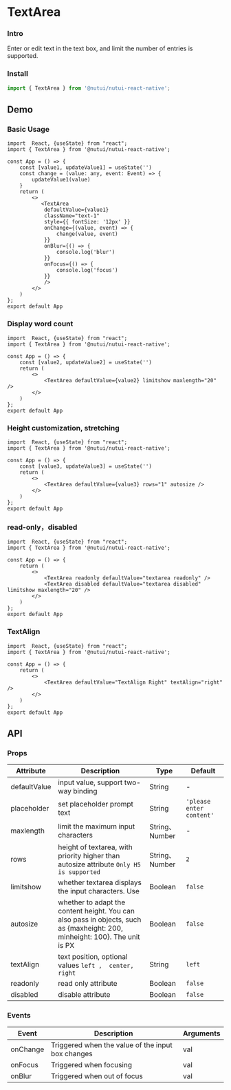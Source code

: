 # TextArea

### Intro

Enter or edit text in the text box, and limit the number of entries is supported.

### Install

```javascript
import { TextArea } from '@nutui/nutui-react-native';

```

## Demo

### Basic Usage

```SnackPlayer
import  React, {useState} from "react";
import { TextArea } from '@nutui/nutui-react-native';

const App = () => {
    const [value1, updateValue1] = useState('')
    const change = (value: any, event: Event) => {
        updateValue1(value)
    }
    return (
        <>
           <TextArea
            defaultValue={value1}
            className="text-1"
            style={{ fontSize: '12px' }}
            onChange={(value, event) => {
                change(value, event)
            }}
            onBlur={() => {
                console.log('blur')
            }}
            onFocus={() => {
                console.log('focus')
            }}
            />
        </>
    )
};
export default App
```


### Display word count

```SnackPlayer
import  React, {useState} from "react";
import { TextArea } from '@nutui/nutui-react-native';

const App = () => {
    const [value2, updateValue2] = useState('')
    return (
        <>
            <TextArea defaultValue={value2} limitshow maxlength="20" />
        </>
    )
};
export default App
```

### Height customization, stretching

```SnackPlayer
import  React, {useState} from "react";
import { TextArea } from '@nutui/nutui-react-native';

const App = () => {
    const [value3, updateValue3] = useState('')
    return (
        <>
            <TextArea defaultValue={value3} rows="1" autosize />
        </>
    )
};
export default App
```

### read-only，disabled

```SnackPlayer
import  React, {useState} from "react";
import { TextArea } from '@nutui/nutui-react-native';

const App = () => {
    return (
        <>
            <TextArea readonly defaultValue="textarea readonly" />
            <TextArea disabled defaultValue="textarea disabled" limitshow maxlength="20" />
        </>
    )
};
export default App
```

### TextAlign

```SnackPlayer
import  React, {useState} from "react";
import { TextArea } from '@nutui/nutui-react-native';

const App = () => {
    return (
        <>
            <TextArea defaultValue="TextAlign Right" textAlign="right" />
        </>
    )
};
export default App
```

## API

### Props

| Attribute     | Description            | Type   | Default       |
| ------------ | ----------------------------------- | -------------- | -------------- |
| defaultValue | input value, support two-way binding              | String         | -              |
| placeholder  | set placeholder prompt text             | String         | ` 'please enter content' ` |
| maxlength    | limit the maximum input characters              | String、Number | -              |
| rows         | height of textarea, with priority higher than autosize attribute `Only H5 is supported`                                  | String、Number | `2`            |
| limitshow    | whether textarea displays the input characters. Use | Boolean        | `false`        |
| autosize     | whether to adapt the content height. You can also pass in objects, such as {maxheight: 200, minheight: 100}. The unit is PX          | Boolean        | `false`    |
| textAlign    | text position, optional values ` left ,  center,  right `     | String         | `left`         |
| readonly     | read only attribute          | Boolean        | `false`        |
| disabled     | disable attribute           | Boolean        | `false`        |

### Events

| Event   | Description           |Arguments  |
| ------ | -------------- | -------- |
| onChange | Triggered when the value of the input box changes | val      |
| onFocus  | Triggered when focusing     | val      |
| onBlur   | Triggered when out of focus     | val      |


